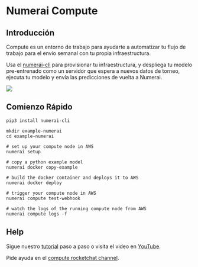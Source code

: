 # Numerai Compute

## Introducción

Compute es un entorno de trabajo para ayudarte a automatizar tu flujo de trabajo para el envío semanal con tu propia infraestructura.

Usa el [numerai-cli](https://github.com/numerai/numerai-cli) para provisionar tu infraestructura, y despliega tu modelo pre-entrenado como un servidor que espera a nuevos datos de torneo, ejecuta tu modelo y envía las predicciones de vuelta a Numerai.

![](https://blobscdn.gitbook.com/v0/b/gitbook-28427.appspot.com/o/assets%2F-LhIINlU0vnTY9ulNmAH%2F-LjcTM9mF7HKAM9kD3qm%2F-LjcTYRaegP4jfdnrWGL%2Fcompute_architecture.png?alt=media&token=da7df4e6-69c3-47bd-8daa-217494464077)

## Comienzo Rápido

```text
pip3 install numerai-cli

mkdir example-numerai
cd example-numerai

# set up your compute node in AWS
numerai setup

# copy a python example model
numerai docker copy-example

# build the docker container and deploys it to AWS
numerai docker deploy

# trigger your compute node in AWS
numerai compute test-webhook

# watch the logs of the running compute node from AWS
numerai compute logs -f
```

## Help <a id="getting-started"></a>

Sigue nuestro [tutorial](https://docs.numer.ai/help/compute-tutorial) paso a paso o visita el video en [YouTube](https://www.youtube.com/watch?v=YFgXMpQszpM).

Pide ayuda en el [compute rocketchat channel](https://community.numer.ai/channel/compute).

